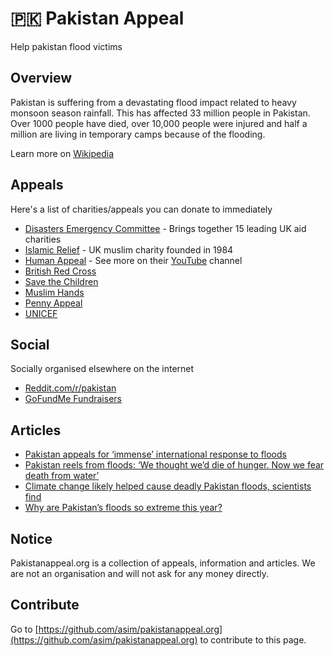 # 🇵🇰 Pakistan Appeal

Help pakistan flood victims

## Overview

Pakistan is suffering from a devastating flood impact related to heavy monsoon season rainfall. This has affected 33 million people in Pakistan. 
Over 1000 people have died, over 10,000 people were injured and half a million are living in temporary camps because of the flooding. 

Learn more on [Wikipedia](https://en.wikipedia.org/wiki/2022_Pakistan_floods)

## Appeals

Here's a list of charities/appeals you can donate to immediately

- [Disasters Emergency Committee](https://donation.dec.org.uk/pakistan-floods-appeal) - Brings together 15 leading UK aid charities
- [Islamic Relief](https://www.islamic-relief.org.uk/pakistan-floods-appeal/) - UK muslim charity founded in 1984
- [Human Appeal](https://humanappeal.org.uk/appeals/pakistan-appeal) - See more on their [YouTube](https://www.youtube.com/watch?v=akk_ga022Z8) channel
- [British Red Cross](https://donate.redcross.org.uk/appeal/pakistan-floods-appeal)
- [Save the Children](https://www.savethechildren.org.uk/how-you-can-help/emergencies/pakistan-floods-crisis)
- [Muslim Hands](https://muslimhands.org.uk/appeals/pakistan-floods-emergency)
- [Penny Appeal](https://pennyappeal.org/appeal/pakistan-floods)
- [UNICEF](https://www.unicef.org.uk/donate/pakistan/)

## Social

Socially organised elsewhere on the internet

- [Reddit.com/r/pakistan](https://www.reddit.com/r/pakistan/comments/wxbt4v/donate_now_to_flood_victims_participate_in_the/)
- [GoFundMe Fundraisers](https://www.gofundme.com/c/act/donate-to-pakistan-flood-relief)

## Articles

- [Pakistan appeals for ‘immense’ international response to floods](https://www.theguardian.com/world/2022/sep/03/pakistan-appeals-for-immense-international-response-to-floods)
- [Pakistan reels from floods: ‘We thought we’d die of hunger. Now we fear death from water’](https://www.theguardian.com/world/2022/sep/17/drought-floods-pakistan-devastation-climate-crisis)
- [Climate change likely helped cause deadly Pakistan floods, scientists find](https://www.npr.org/2022/09/19/1123798981/climate-change-likely-helped-cause-deadly-pakistan-floods-scientists-find)
- [Why are Pakistan’s floods so extreme this year?](https://www.nature.com/articles/d41586-022-02813-6)

## Notice

Pakistanappeal.org is a collection of appeals, information and articles. We are not an organisation and will not ask for any money directly.

## Contribute

Go to [https://github.com/asim/pakistanappeal.org](https://github.com/asim/pakistanappeal.org) to contribute to this page.
